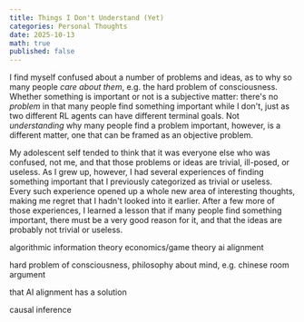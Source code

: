 ```yaml
---
title: Things I Don't Understand (Yet)
categories: Personal Thoughts
date: 2025-10-13
math: true
published: false
---
```


I find myself confused about a number of problems and ideas, as to why so many people *care about them*, e.g. the hard problem of consciousness. Whether something is important or not is a subjective matter: there's no *problem* in that many people find something important while I don't, just as two different RL agents can have different terminal goals. Not *understanding* why many people find a problem important, however, is a different matter, one that can be framed as an objective problem.
<!-- And for me, and probably most human beings, understanding someone else's feelings at a very deep level often evokes an emotional response in onself (empathy, basically).  -->

My adolescent self tended to think that it was everyone else who was confused, not me, and that those problems or ideas are trivial, ill-posed, or useless. As I grew up, however, I had several experiences of finding something important that I previously categorized as trivial or useless. Every such experience opened up a whole new area of interesting thoughts, making me regret that I hadn't looked into it earlier. After a few more of those experiences, I learned a lesson that if many people find something important, there must be a very good reason for it, and that the ideas are probably not trivial or useless. 

algorithmic information theory
economics/game theory
ai alignment


hard problem of consciousness, philosophy about mind, e.g. chinese room argument

that AI alignment has a solution

causal inference
